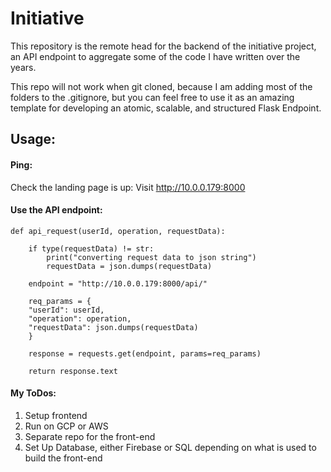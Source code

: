 # Initiative  


This repository is the remote head for the backend of the initiative project, an API endpoint to aggregate some of the code I have written over the years.  

This repo will not work when git cloned, because I am adding most of the folders to the .gitignore, but you can feel free to use it as an amazing template for developing an atomic, scalable, and structured Flask Endpoint.  

## Usage:  
#### Ping:  
Check the landing page is up:
Visit http://10.0.0.179:8000

#### Use the API endpoint:  
```
def api_request(userId, operation, requestData):

    if type(requestData) != str:
        print("converting request data to json string")
        requestData = json.dumps(requestData)
    
    endpoint = "http://10.0.0.179:8000/api/"

    req_params = {
    "userId": userId,
    "operation": operation,
    "requestData": json.dumps(requestData)
    }

    response = requests.get(endpoint, params=req_params)
    
    return response.text
```

#### My ToDos:  
1. Setup frontend  
2. Run on GCP or AWS  
3. Separate repo for the front-end  
4. Set Up Database, either Firebase or SQL depending on what is used to build the front-end  


